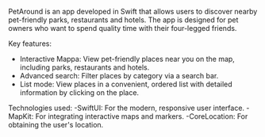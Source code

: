 
PetAround is an app developed in Swift that allows users to discover nearby pet-friendly parks, restaurants and hotels. The app is designed for pet owners who want to spend quality time with their four-legged friends.

Key features:
- Interactive Марра: View pet-friendly places near you on the map, including parks, restaurants and hotels.
- Advanced search: Filter places by category via a search bar.
- List mode: View places in a convenient, ordered list with detailed information by clicking on the place.

Technologies used:
-SwiftUI: For the modern, responsive user interface.
-MapKit: For integrating interactive maps and markers.
-CoreLocation: For obtaining the user's location.
